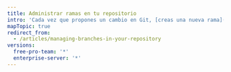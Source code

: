```yaml
---
title: Administrar ramas en tu repositorio
intro: 'Cada vez que propones un cambio en Git, [creas una nueva rama](/articles/creating-and-deleting-branches-within-your-repository/). La administración de ramas es una parte importante del flujo de trabajo de Git. Después de algún tiempo, tu lista de ramas puede crecer, por lo que es una buena idea eliminar las ramas fusionadas o antiguas.'
mapTopic: true
redirect_from:
  - /articles/managing-branches-in-your-repository
versions:
  free-pro-team: '*'
  enterprise-server: '*'
---
```


